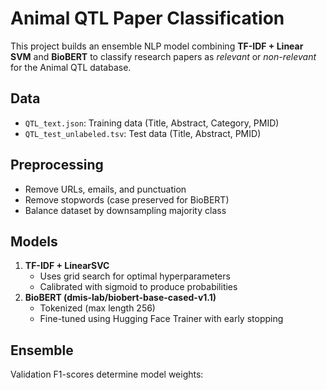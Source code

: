 # Animal QTL Paper Classification

This project builds an ensemble NLP model combining **TF-IDF + Linear SVM** and **BioBERT** to classify research papers as *relevant* or *non-relevant* for the Animal QTL database.

## Data
- `QTL_text.json`: Training data (Title, Abstract, Category, PMID)
- `QTL_test_unlabeled.tsv`: Test data (Title, Abstract, PMID)

## Preprocessing
- Remove URLs, emails, and punctuation  
- Remove stopwords (case preserved for BioBERT)  
- Balance dataset by downsampling majority class

## Models
1. **TF-IDF + LinearSVC**  
   - Uses grid search for optimal hyperparameters  
   - Calibrated with sigmoid to produce probabilities  
2. **BioBERT (dmis-lab/biobert-base-cased-v1.1)**  
   - Tokenized (max length 256)  
   - Fine-tuned using Hugging Face Trainer with early stopping  

## Ensemble
Validation F1-scores determine model weights:
